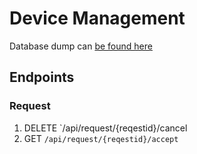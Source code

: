 # Device Management

Database dump can [be found here](https://github.com/KhushiSarkari/db-schema)

## Endpoints

### Request

1. DELETE `/api/request/{reqestid}/cancel
2. GET `/api/request/{reqestid}/accept`
